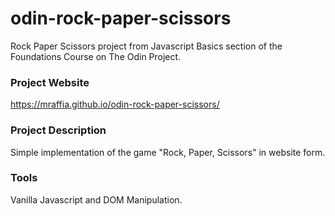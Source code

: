 # odin-rock-paper-scissors
Rock Paper Scissors project from Javascript Basics section of the Foundations Course on The Odin Project.

### Project Website
https://mraffia.github.io/odin-rock-paper-scissors/

### Project Description
Simple implementation of the game "Rock, Paper, Scissors" in website form.

### Tools
Vanilla Javascript and DOM Manipulation.
